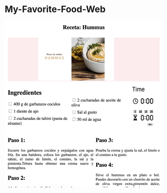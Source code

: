 # My-Favorite-Food-Web

<img src="./public/assets/images/screenshot of the page.png" alt="Descripción de la imagen">